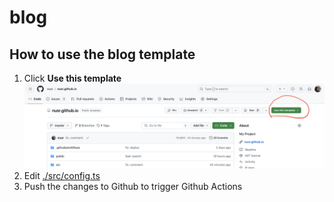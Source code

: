 # blog

## How to use the blog template

1. Click **Use this template**
   ![se this template](./public/github.png)
1. Edit [./src/config.ts](./src/config.ts)
1. Push the changes to Github to trigger Github Actions
